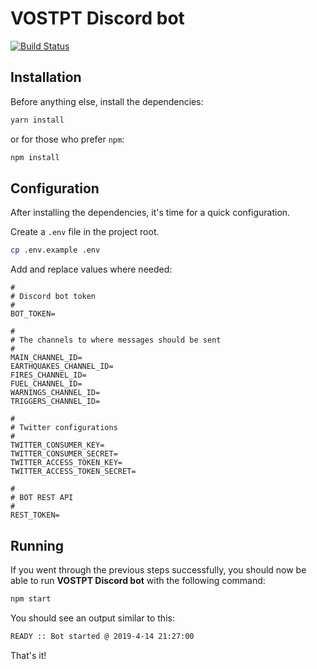 # VOSTPT Discord bot

[![Build Status](https://travis-ci.com/vostpt/bot.svg?branch=master)](https://travis-ci.com/vostpt/bot)

## Installation
Before anything else, install the dependencies:
```sh
yarn install
```

or for those who prefer `npm`:
```sh
npm install
```

## Configuration
After installing the dependencies, it's time for a quick configuration.

Create a `.env` file in the project root.

```sh
cp .env.example .env
```

Add and replace values where needed:

```
#
# Discord bot token
#
BOT_TOKEN=

#
# The channels to where messages should be sent
#
MAIN_CHANNEL_ID=
EARTHQUAKES_CHANNEL_ID=
FIRES_CHANNEL_ID=
FUEL_CHANNEL_ID=
WARNINGS_CHANNEL_ID=
TRIGGERS_CHANNEL_ID=

#
# Twitter configurations
#
TWITTER_CONSUMER_KEY=
TWITTER_CONSUMER_SECRET=
TWITTER_ACCESS_TOKEN_KEY=
TWITTER_ACCESS_TOKEN_SECRET=

#
# BOT REST API
#
REST_TOKEN=
```

## Running
If you went through the previous steps successfully, you should now be able to run **VOSTPT Discord bot** with the following command:

```sh
npm start
```

You should see an output similar to this:
```sh
READY :: Bot started @ 2019-4-14 21:27:00
```

That's it!
